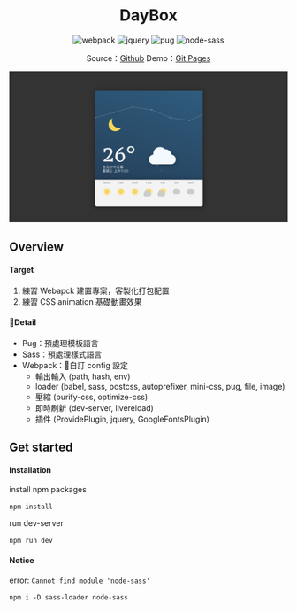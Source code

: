 <!-- Title & Logo -->
<h1 align="center">DayBox</h1>

<!-- tag & links (Version\Lang\Package) -->
<p align="center">
    <img src="https://img.shields.io/badge/webpack-4.36.1-blue" alt="webpack" />
    <img src="https://img.shields.io/badge/jquery-3.4.1-4DACFF" alt="jquery" />
    <img src="https://img.shields.io/badge/pug-2.0.4-684c00" alt="pug" />
    <img src="https://img.shields.io/badge/node--sass-4.12.0-ff69b4" alt="node-sass" />
</p>
<p align="center">
    Source：<a href="https://github.com/evilz0212/ex-js-memoryblock/">Github</a>
	Demo：<a href="https://evilz0212.github.io/ex-js-memoryblock/">Git Pages</a>
<p>

<!-- Overview (Preview\Purpose\Description) -->
![DayBox](./app/public/preview.png)

## Overview
#### Target
1. 練習 Webapck 建置專案，客製化打包配置
2. 練習 CSS animation 基礎動畫效果

#### Detail
-   Pug：預處理模板語言
-   Sass：預處理樣式語言
-   Webpack：自訂 config 設定
    -  輸出輸入 (path, hash, env)
    -  loader (babel, sass, postcss, autoprefixer, mini-css, pug, file, image)
    -  壓縮 (purify-css, optimize-css)
    -  即時刷新 (dev-server, livereload)
    -  插件 (ProvidePlugin, jquery, GoogleFontsPlugin)

<!-- Get started (Install\Step) -->
## Get started
#### Installation
install npm packages
```
npm install
```
run dev-server
```
npm run dev
```
#### Notice
error: ```Cannot find module 'node-sass'```
```
npm i -D sass-loader node-sass
```

<!-- Partner -->

<!-- License -->
